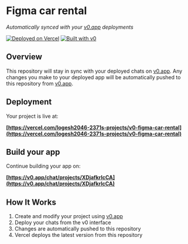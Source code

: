 # Figma car rental

*Automatically synced with your [v0.app](https://v0.app) deployments*

[![Deployed on Vercel](https://img.shields.io/badge/Deployed%20on-Vercel-black?style=for-the-badge&logo=vercel)](https://vercel.com/logesh2046-2371s-projects/v0-figma-car-rental)
[![Built with v0](https://img.shields.io/badge/Built%20with-v0.app-black?style=for-the-badge)](https://v0.app/chat/projects/XDjafkrIcCA)

## Overview

This repository will stay in sync with your deployed chats on [v0.app](https://v0.app).
Any changes you make to your deployed app will be automatically pushed to this repository from [v0.app](https://v0.app).

## Deployment

Your project is live at:

**[https://vercel.com/logesh2046-2371s-projects/v0-figma-car-rental](https://vercel.com/logesh2046-2371s-projects/v0-figma-car-rental)**

## Build your app

Continue building your app on:

**[https://v0.app/chat/projects/XDjafkrIcCA](https://v0.app/chat/projects/XDjafkrIcCA)**

## How It Works

1. Create and modify your project using [v0.app](https://v0.app)
2. Deploy your chats from the v0 interface
3. Changes are automatically pushed to this repository
4. Vercel deploys the latest version from this repository

